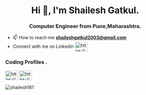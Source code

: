 <h1 align="center">Hi 👋, I'm Shailesh Gatkul.</h1>
<h3 align="center">Computer Engineer from Pune,Maharashtra.</h3>


- 📫 How to reach me **shaileshgatkul2003@gmail.com**
- Connect with me on LinkedIn <a href="https://linkedin.com/in/https://www.linkedin.com/in/shailesh-gatkul-59a864228/" target="blank"><img align="center" src="https://raw.githubusercontent.com/rahuldkjain/github-profile-readme-generator/master/src/images/icons/Social/linked-in-alt.svg" alt="https://www.linkedin.com/in/shailesh-gatkul-59a864228/" height="30" width="40" /></a>

<h3 align="left">Coding Profiles .</h3>


<a href="https://www.hackerrank.com/profile/shaileshgatkul21" target="blank"><img align="center" src="https://raw.githubusercontent.com/rahuldkjain/github-profile-readme-generator/master/src/images/icons/Social/hackerrank.svg" alt="https://www.hackerrank.com/profile/shaileshgatkul21" height="30" width="40" /></a>
<a href="https://auth.geeksforgeeks.org/user/https://auth.geeksforgeeks.org/user/shaileshgatkul13" target="blank"><img align="center" src="https://raw.githubusercontent.com/rahuldkjain/github-profile-readme-generator/master/src/images/icons/Social/geeks-for-geeks.svg" alt="https://auth.geeksforgeeks.org/user/shaileshgatkul13" height="30" width="40" /></a>
</p>


<p><img align="center" src="https://github-readme-streak-stats.herokuapp.com/?user=shailesh161&" alt="shailesh161" /></p>
